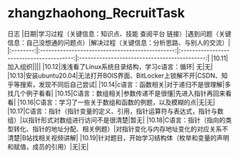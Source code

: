 # zhangzhaohong_RecruitTask

日志
|日期|学习过程（关键信息：知识点、技能 查阅平台 链接）|遇到问题（关键信息：自己没想通的问题点）|解决过程（关键信息：分析思路、与别人的交流）|
|:--------:|:-----------------------------------------------:|:----------------------------------------:|:--------------------------------------------:|
|10.11|加入组织||||
|10.12|浅浅看了Linux系统目录结构，学习c语言：循环| 无|无|
|10.13|安装ubuntu20.04|无法打开BOIS界面、BitLocker上锁解不开|CSDN、知乎等搜索，发现不同后自己尝试|
|10.14|c语言：函数相关|对于递归不是很理解|多找几个例子看看|
|10.15|C语言：数组相关|参数传递不是很懂|先进入指针再回来看看|
|10.16|C语言：学习了一些关于数组和函数的例题，以及模糊的点|无|无|
|10.17|C语言：指针（指针变量的定义、引用，指针运算符与表达式，指针与数组）|以指针形式对数组进行访问不是很清楚|暂无|
|10.18|C语言：指针（指向的类型转化、指针的地址分配、相关例题）|对指针变化与内存地址变化的对应关系不清楚|B站找相关视频讲解|
|10.19|针对题目，开始学习结构体（枚举和变量的声明和赋值，成员的引用）|无|无|
